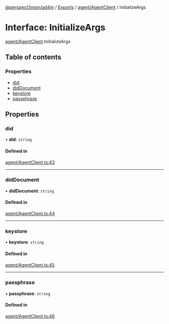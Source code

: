 [@perspect3vism/ad4m](../README.md) / [Exports](../modules.md) / [agent/AgentClient](../modules/agent_AgentClient.md) / InitializeArgs

# Interface: InitializeArgs

[agent/AgentClient](../modules/agent_AgentClient.md).InitializeArgs

## Table of contents

### Properties

- [did](agent_AgentClient.InitializeArgs.md#did)
- [didDocument](agent_AgentClient.InitializeArgs.md#diddocument)
- [keystore](agent_AgentClient.InitializeArgs.md#keystore)
- [passphrase](agent_AgentClient.InitializeArgs.md#passphrase)

## Properties

### did

• **did**: `string`

#### Defined in

[agent/AgentClient.ts:43](https://github.com/perspect3vism/ad4m/blob/cbcbd30/src/agent/AgentClient.ts#L43)

___

### didDocument

• **didDocument**: `string`

#### Defined in

[agent/AgentClient.ts:44](https://github.com/perspect3vism/ad4m/blob/cbcbd30/src/agent/AgentClient.ts#L44)

___

### keystore

• **keystore**: `string`

#### Defined in

[agent/AgentClient.ts:45](https://github.com/perspect3vism/ad4m/blob/cbcbd30/src/agent/AgentClient.ts#L45)

___

### passphrase

• **passphrase**: `string`

#### Defined in

[agent/AgentClient.ts:46](https://github.com/perspect3vism/ad4m/blob/cbcbd30/src/agent/AgentClient.ts#L46)

